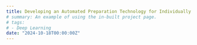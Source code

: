 ```yaml
---
title: Developing an Automated Preparation Technology for Individually Quick-Frozen Process Of Catfish Fillets (2025-2027, USDA-NIFA-AFRI, $300,000; Project PI Dr. Wenbo Liu)
# summary: An example of using the in-built project page.
# tags:
# - Deep Learning
date: "2024-10-18T00:00:00Z"
---
```

